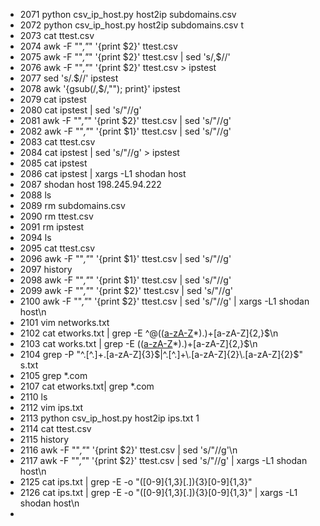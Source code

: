 * 2071  python csv_ip_host.py host2ip subdomains.csv 
* 2072  python csv_ip_host.py host2ip subdomains.csv t
* 2073  cat ttest.csv
* 2074  awk -F "\"*,\"*" '{print $2}' ttest.csv
* 2075  awk -F "\"*,\"*" '{print $2}' ttest.csv | sed 's/,$//'
* 2076  awk -F "\"*,\"*" '{print $2}' ttest.csv > ipstest
* 2077  sed 's/.$//' ipstest
* 2078  awk '{gsub(/,$/,""); print}' ipstest
* 2079  cat ipstest
* 2080  cat ipstest | sed 's/"//g'
* 2081  awk -F "\"*,\"*" '{print $2}' ttest.csv  | sed 's/"//g'
* 2082  awk -F "\"*,\"*" '{print $1}' ttest.csv  | sed 's/"//g'
* 2083  cat ttest.csv
* 2084  cat ipstest | sed 's/"//g' > ipstest
* 2085  cat ipstest
* 2086  cat ipstest | xargs -L1 shodan host
* 2087  shodan host 198.245.94.222
* 2088  ls
* 2089  rm subdomains.csv
* 2090  rm ttest.csv
* 2091  rm ipstest
* 2094  ls
* 2095  cat ttest.csv
* 2096  awk -F "\"*,\"*" '{print $1}' ttest.csv  | sed 's/"//g'
* 2097  history
* 2098  awk -F "\"*,\"*" '{print $1}' ttest.csv  | sed 's/"//g'
* 2099  awk -F "\"*,\"*" '{print $2}' ttest.csv  | sed 's/"//g'
* 2100  awk -F "\"*,\"*" '{print $2}' ttest.csv  | sed 's/"//g' | xargs -L1 shodan host\n
* 2101  vim networks.txt
* 2102  cat etworks.txt | grep -E ^@(([a-zA-Z](-?[a-zA-Z0-9])*)\.)+[a-zA-Z]{2,}$\n
* 2103  cat works.txt | grep -E (([a-zA-Z](-?[a-zA-Z0-9])*)\.)+[a-zA-Z]{2,}$\n
* 2104  grep -P "^.[^.]+\.[a-zA-Z]{3}$|^.[^.]+\.[a-zA-Z]{2}\.[a-zA-Z]{2}$" s.txt
* 2105  grep *.com
* 2107  cat etworks.txt| grep *.com
* 2110  ls
* 2112  vim ips.txt
* 2113  python csv_ip_host.py host2ip ips.txt 1
* 2114  cat ttest.csv
* 2115  history 
* 2116  awk -F "\"*,\"*" '{print $2}' ttest.csv  | sed 's/"//g'\n
* 2117  awk -F "\"*,\"*" '{print $2}' ttest.csv  | sed 's/"//g' | xargs -L1 shodan host\n
* 2125  cat ips.txt | grep -E -o "([0-9]{1,3}[\.]){3}[0-9]{1,3}"
* 2126  cat ips.txt | grep -E -o "([0-9]{1,3}[\.]){3}[0-9]{1,3}" | xargs -L1 shodan host\n
*
